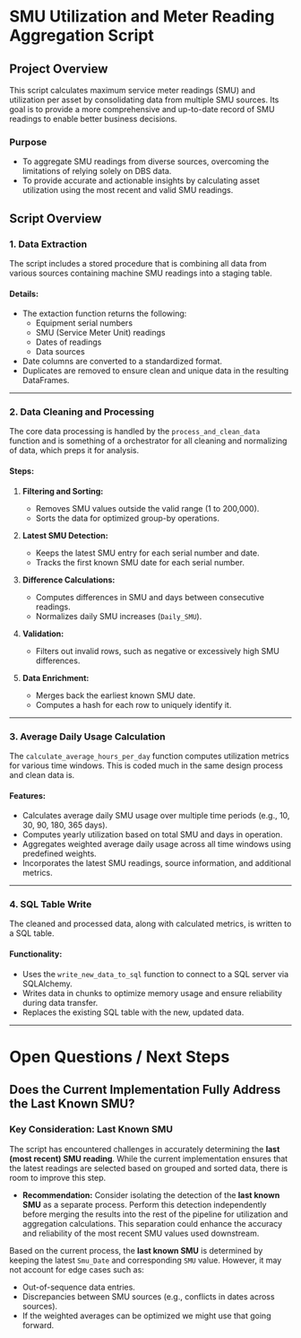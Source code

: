 # SMU Utilization and Meter Reading Aggregation Script

## Project Overview

This script calculates maximum service meter readings (SMU) and utilization per asset by consolidating data from multiple SMU sources. Its goal is to provide a more comprehensive and up-to-date record of SMU readings to enable better business decisions.

### Purpose
- To aggregate SMU readings from diverse sources, overcoming the limitations of relying solely on DBS data.
- To provide accurate and actionable insights by calculating asset utilization using the most recent and valid SMU readings.

## Script Overview

### 1. Data Extraction

The script includes a stored procedure that is combining all data from various sources containing machine SMU readings into a staging table.

#### Details:
- The extaction function returns the following:
  - Equipment serial numbers
  - SMU (Service Meter Unit) readings
  - Dates of readings
  - Data sources
- Date columns are converted to a standardized format.
- Duplicates are removed to ensure clean and unique data in the resulting DataFrames.

---

### 2. Data Cleaning and Processing

The core data processing is handled by the `process_and_clean_data` function and is something of a orchestrator for all cleaning and normalizing of data, which preps it for analysis.

#### Steps:
1. **Filtering and Sorting:**
   - Removes SMU values outside the valid range (1 to 200,000).
   - Sorts the data for optimized group-by operations.

2. **Latest SMU Detection:**
   - Keeps the latest SMU entry for each serial number and date.
   - Tracks the first known SMU date for each serial number.

3. **Difference Calculations:**
   - Computes differences in SMU and days between consecutive readings.
   - Normalizes daily SMU increases (`Daily_SMU`).

4. **Validation:**
   - Filters out invalid rows, such as negative or excessively high SMU differences.

5. **Data Enrichment:**
   - Merges back the earliest known SMU date.
   - Computes a hash for each row to uniquely identify it.

---

### 3. Average Daily Usage Calculation

The `calculate_average_hours_per_day` function computes utilization metrics for various time windows.  This is coded much in the same design process and clean data is.

#### Features:
- Calculates average daily SMU usage over multiple time periods (e.g., 10, 30, 90, 180, 365 days).
- Computes yearly utilization based on total SMU and days in operation.
- Aggregates weighted average daily usage across all time windows using predefined weights.
- Incorporates the latest SMU readings, source information, and additional metrics.

---

### 4. SQL Table Write

The cleaned and processed data, along with calculated metrics, is written to a SQL table.

#### Functionality:
- Uses the `write_new_data_to_sql` function to connect to a SQL server via SQLAlchemy.
- Writes data in chunks to optimize memory usage and ensure reliability during data transfer.
- Replaces the existing SQL table with the new, updated data.

---


# Open Questions / Next Steps

## Does the Current Implementation Fully Address the Last Known SMU?

### Key Consideration: Last Known SMU
The script has encountered challenges in accurately determining the **last (most recent) SMU reading**. While the current implementation ensures that the latest readings are selected based on grouped and sorted data, there is room to improve this step.

- **Recommendation:** 
  Consider isolating the detection of the **last known SMU** as a separate process. Perform this detection independently before merging the results into the rest of the pipeline for utilization and aggregation calculations. This separation could enhance the accuracy and reliability of the most recent SMU values used downstream.


Based on the current process, the **last known SMU** is determined by keeping the latest `Smu_Date` and corresponding `SMU` value. However, it may not account for edge cases such as:

- Out-of-sequence data entries.
- Discrepancies between SMU sources (e.g., conflicts in dates across sources).
- If the weighted averages can be optimized we might use that going forward.

